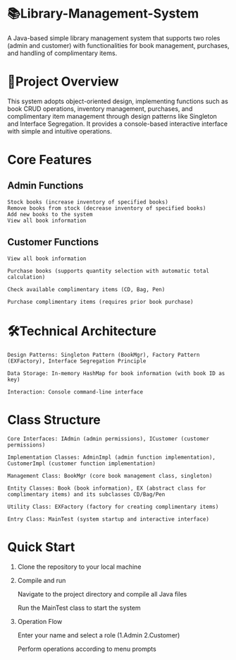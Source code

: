 # 📚Library-Management-System
A Java-based simple library management system that supports two roles (admin and customer) with functionalities for book management, purchases, and handling of complimentary items.
# 🔖Project Overview
This system adopts object-oriented design, implementing functions such as book CRUD operations, inventory management, purchases, and complimentary item management through design patterns like Singleton and Interface Segregation. It provides a console-based interactive interface with simple and intuitive operations.
# Core Features

## Admin Functions
    Stock books (increase inventory of specified books)
    Remove books from stock (decrease inventory of specified books)
    Add new books to the system
    View all book information
    
## Customer Functions
    View all book information
    
    Purchase books (supports quantity selection with automatic total calculation)
    
    Check available complimentary items (CD, Bag, Pen)
    
    Purchase complimentary items (requires prior book purchase)
# 🛠️Technical Architecture
    Design Patterns: Singleton Pattern (BookMgr), Factory Pattern (EXFactory), Interface Segregation Principle
    
    Data Storage: In-memory HashMap for book information (with book ID as key)
    
    Interaction: Console command-line interface
    
# Class Structure
    Core Interfaces: IAdmin (admin permissions), ICustomer (customer permissions)
    
    Implementation Classes: AdminImpl (admin function implementation), CustomerImpl (customer function implementation)
    
    Management Class: BookMgr (core book management class, singleton)
    
    Entity Classes: Book (book information), EX (abstract class for complimentary items) and its subclasses CD/Bag/Pen
    
    Utility Class: EXFactory (factory for creating complimentary items)
    
    Entry Class: MainTest (system startup and interactive interface)
    
# Quick Start
1. Clone the repository to your local machine
   
2. Compile and run
 
    Navigate to the project directory and compile all Java files
   
    Run the MainTest class to start the system
   
3. Operation Flow
   
    Enter your name and select a role (1.Admin 2.Customer)
   
    Perform operations according to menu prompts




